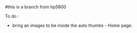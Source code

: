 #this is a branch from hp5800

To do :

- bring an images to be inside the auto thumbs - Home page.

